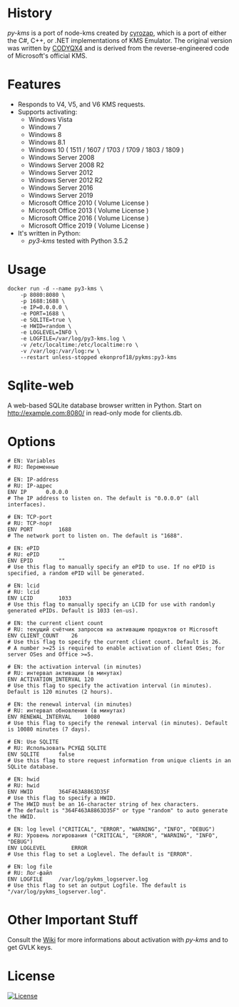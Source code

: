 # History
_py-kms_ is a port of node-kms created by [cyrozap](http://forums.mydigitallife.info/members/183074-markedsword), which is a port of either the C#, C++, or .NET implementations of KMS Emulator. The original version was written by [CODYQX4](http://forums.mydigitallife.info/members/89933-CODYQX4) and is derived from the reverse-engineered code of Microsoft's official KMS.
 
# Features
- Responds to V4, V5, and V6 KMS requests.
- Supports activating:
	- Windows Vista 
	- Windows 7 
	- Windows 8
	- Windows 8.1
	- Windows 10 ( 1511 / 1607 / 1703 / 1709 / 1803 / 1809 )
	- Windows Server 2008
	- Windows Server 2008 R2
	- Windows Server 2012
	- Windows Server 2012 R2
	- Windows Server 2016
	- Windows Server 2019
	- Microsoft Office 2010 ( Volume License )
	- Microsoft Office 2013 ( Volume License )
	- Microsoft Office 2016 ( Volume License )
	- Microsoft Office 2019 ( Volume License )
- It's written in Python:
	- _py3-kms_ tested with Python 3.5.2

# Usage
```
docker run -d --name py3-kms \
    -p 8080:8080 \
    -p 1688:1688 \
    -e IP=0.0.0.0 \
    -e PORT=1688 \
    -e SQLITE=true \
    -e HWID=random \
    -e LOGLEVEL=INFO \
    -e LOGFILE=/var/log/py3-kms.log \
    -v /etc/localtime:/etc/localtime:ro \
    -v /var/log:/var/log:rw \
    --restart unless-stopped ekonprof18/pykms:py3-kms
```
# Sqlite-web
A web-based SQLite database browser written in Python.
Start on http://example.com:8080/ in read-only mode for clients.db.

# Options
```
# EN: Variables
# RU: Переменные

# EN: IP-address
# RU: IP-адрес
ENV IP		0.0.0.0
# The IP address to listen on. The default is "0.0.0.0" (all interfaces).

# EN: TCP-port
# RU: TCP-порт
ENV PORT		1688
# The network port to listen on. The default is "1688".

# EN: ePID
# RU: ePID
ENV EPID		""
# Use this flag to manually specify an ePID to use. If no ePID is specified, a random ePID will be generated.

# EN: lcid
# RU: lcid
ENV LCID		1033
# Use this flag to manually specify an LCID for use with randomly generated ePIDs. Default is 1033 (en-us).

# EN: the current client count
# RU: текущий счётчик запросов на активацию продуктов от Microsoft
ENV CLIENT_COUNT	26
# Use this flag to specify the current client count. Default is 26.
# A number >=25 is required to enable activation of client OSes; for server OSes and Office >=5.

# EN: the activation interval (in minutes)
# RU: интервал активации (в минутах)
ENV ACTIVATION_INTERVAL	120
# Use this flag to specify the activation interval (in minutes). Default is 120 minutes (2 hours).

# EN: the renewal interval (in minutes)
# RU: интервал обновления (в минутах)
ENV RENEWAL_INTERVAL	10080
# Use this flag to specify the renewal interval (in minutes). Default is 10080 minutes (7 days).

# EN: Use SQLITE
# RU: Использовать РСУБД SQLITE
ENV SQLITE		false
# Use this flag to store request information from unique clients in an SQLite database.

# EN: hwid
# RU: hwid
ENV HWID		364F463A8863D35F
# Use this flag to specify a HWID. 
# The HWID must be an 16-character string of hex characters.
# The default is "364F463A8863D35F" or type "random" to auto generate the HWID.

# EN: log level ("CRITICAL", "ERROR", "WARNING", "INFO", "DEBUG")
# RU: Уровень логирования ("CRITICAL", "ERROR", "WARNING", "INFO", "DEBUG")
ENV LOGLEVEL		ERROR
# Use this flag to set a Loglevel. The default is "ERROR".

# EN: log file
# RU: Лог-файл
ENV LOGFILE		/var/log/pykms_logserver.log
# Use this flag to set an output Logfile. The default is "/var/log/pykms_logserver.log".
```

# Other Important Stuff
Consult the [Wiki](https://github.com/SystemRage/py-kms/wiki) for more informations about activation with _py-kms_ and to get GVLK keys.

# License
   [![License](https://img.shields.io/badge/license-unlicense-lightgray.svg)](https://github.com/SystemRage/py-kms/blob/master/LICENSE)
